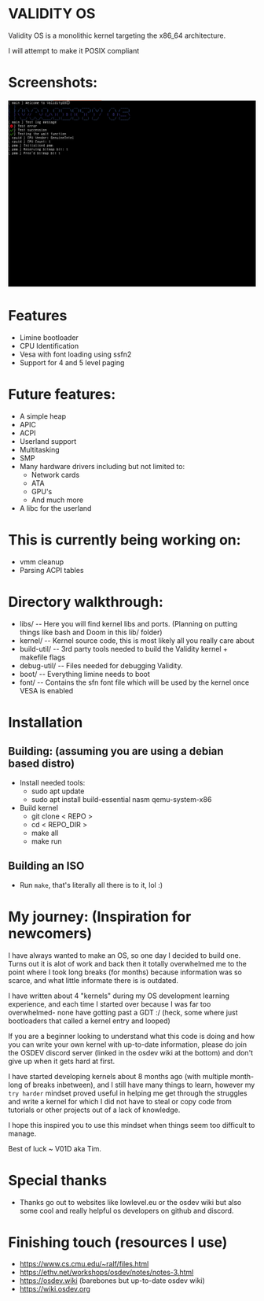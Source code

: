 # VALIDITY OS
Validity OS is a monolithic kernel targeting the x86_64 architecture.

I will attempt to make it POSIX compliant

# Screenshots:
<img src="screenshot/1.png">

# Features
- Limine bootloader
- CPU Identification
- Vesa with font loading using ssfn2
- Support for 4 and 5 level paging

# Future features:
- A simple heap
- APIC
- ACPI
- Userland support
- Multitasking
- SMP
- Many hardware drivers including but not limited to:
	- Network cards
	- ATA
	- GPU's
	- And much more
- A libc for the userland

# This is currently being working on:
- vmm cleanup
- Parsing ACPI tables

# Directory walkthrough:
- libs/   	  --  Here you will find kernel libs and ports. (Planning on putting things like bash and Doom in this lib/ folder)
- kernel/ 	  --  Kernel source code, this is most likely all you really care about
- build-util/ --  3rd party tools needed to build the Validity kernel + makefile flags
- debug-util/ --  Files needed for debugging Validity.
- boot/		  --  Everything limine needs to boot 
- font/		  --  Contains the sfn font file which will be used by the kernel once VESA is enabled

# Installation
## Building: (assuming you are using a debian based distro)
- Install needed tools:
	- sudo apt update
	- sudo apt install build-essential nasm qemu-system-x86
- Build kernel
	- git clone < REPO >
	- cd < REPO_DIR >
	- make all
	- make run

## Building an ISO
- Run `make`, that's literally all there is to it, lol :)

# My journey: (Inspiration for newcomers)
I have always wanted to make an OS, so one day I decided to build one.
Turns out it is alot of work and back then it totally overwhelmed me to the point where I took long breaks (for months) because information was so scarce, and what little informate there is is outdated.

I have written about 4 "kernels" during my OS development learning experience, and each time I started over because I was far too overwhelmed- none have gotting past a GDT :/   (heck, some where just bootloaders that called a kernel entry and looped)

If you are a beginner looking to understand what this code is doing and how you can write your own kernel with up-to-date information, please do join the OSDEV discord server (linked in the osdev wiki at the bottom) and don't give up when it gets hard at first.

I have started developing kernels about 8 months ago (with multiple month-long of breaks inbetween), and I still have many things to learn, however my `try harder` mindset proved useful in helping me get through the struggles and write a kernel for which I did not have to steal or copy code from tutorials or other projects out of a lack of knowledge.

I hope this inspired you to use this mindset when things seem too difficult to manage.

Best of luck ~ V01D aka Tim.

# Special thanks
- Thanks go out to websites like lowlevel.eu or the osdev wiki but also some cool and really helpful os developers on github and discord.

# Finishing touch (resources I use)
* https://www.cs.cmu.edu/~ralf/files.html
* https://ethv.net/workshops/osdev/notes/notes-3.html
* https://osdev.wiki  (barebones but up-to-date osdev wiki)
* https://wiki.osdev.org
